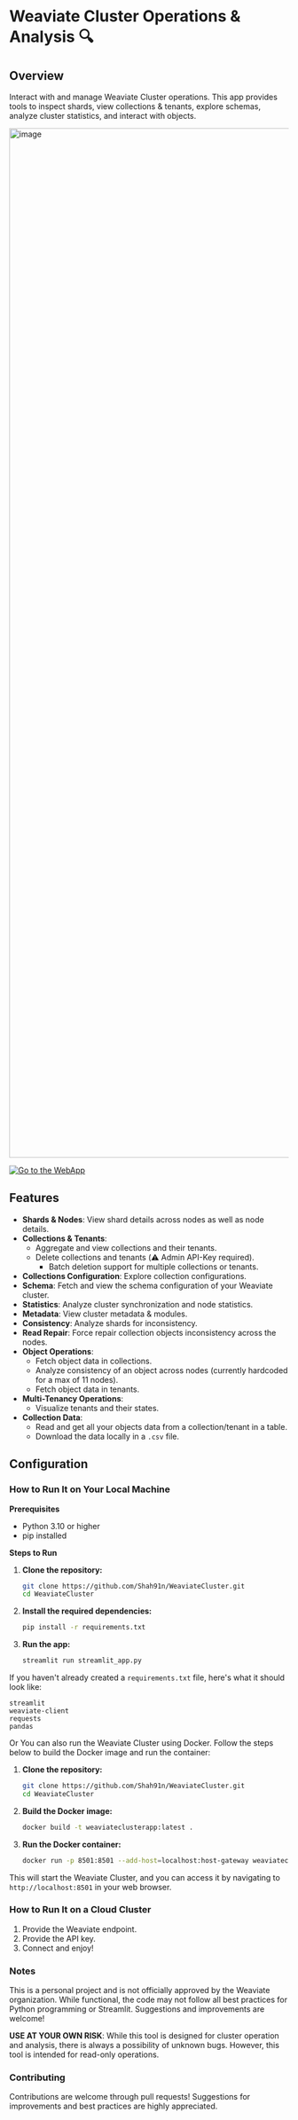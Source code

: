 # Weaviate Cluster Operations & Analysis 🔍

## Overview

Interact with and manage Weaviate Cluster operations. This app provides tools to inspect shards, view collections & tenants, explore schemas, analyze cluster statistics, and interact with objects.

<img width="1857" alt="image" src="https://github.com/user-attachments/assets/a91aa7ee-87e1-44d1-bc6f-eb88a94cc3a3" />

[![Go to the WebApp](https://static.streamlit.io/badges/streamlit_badge_black_white.svg)](https://weaviatecluster.streamlit.app/)

## Features

- **Shards & Nodes**: View shard details across nodes as well as node details.
- **Collections & Tenants**: 
   - Aggregate and view collections and their tenants.
   - Delete collections and tenants (⚠️ Admin API-Key required).
        - Batch deletion support for multiple collections or tenants.
- **Collections Configuration**: Explore collection configurations.
- **Schema**: Fetch and view the schema configuration of your Weaviate cluster.
- **Statistics**: Analyze cluster synchronization and node statistics.
- **Metadata**: View cluster metadata & modules.
- **Consistency**: Analyze shards for inconsistency.
- **Read Repair**: Force repair collection objects inconsistency across the nodes.
- **Object Operations**:
   - Fetch object data in collections.
   - Analyze consistency of an object across nodes (currently hardcoded for a max of 11 nodes).
   - Fetch object data in tenants.
- **Multi-Tenancy Operations**:
   - Visualize tenants and their states.
- **Collection Data**:
   - Read and get all your objects data from a collection/tenant in a table.
   - Download the data locally in a `.csv` file.

## Configuration

### How to Run It on Your Local Machine

**Prerequisites**

- Python 3.10 or higher
- pip installed

**Steps to Run**

1. **Clone the repository:**

    ```bash
    git clone https://github.com/Shah91n/WeaviateCluster.git
    cd WeaviateCluster
    ```

2. **Install the required dependencies:**

    ```bash
    pip install -r requirements.txt
    ```

3. **Run the app:**

    ```bash
    streamlit run streamlit_app.py
    ```

If you haven't already created a `requirements.txt` file, here's what it should look like:

```text
streamlit
weaviate-client
requests
pandas
```

Or You can also run the Weaviate Cluster using Docker. Follow the steps below to build the Docker image and run the container:

1. **Clone the repository:**

    ```bash
    git clone https://github.com/Shah91n/WeaviateCluster.git
    cd WeaviateCluster
    ```

2. **Build the Docker image:**

    ```bash
    docker build -t weaviateclusterapp:latest .
    ```

3. **Run the Docker container:**

    ```bash
    docker run -p 8501:8501 --add-host=localhost:host-gateway weaviateclusterapp
    ```

This will start the Weaviate Cluster, and you can access it by navigating to `http://localhost:8501` in your web browser.

### How to Run It on a Cloud Cluster

1. Provide the Weaviate endpoint.
2. Provide the API key.
3. Connect and enjoy!

### Notes

This is a personal project and is not officially approved by the Weaviate organization. While functional, the code may not follow all best practices for Python programming or Streamlit. Suggestions and improvements are welcome!

**USE AT YOUR OWN RISK**: While this tool is designed for cluster operation and analysis, there is always a possibility of unknown bugs. However, this tool is intended for read-only operations.

### Contributing

Contributions are welcome through pull requests! Suggestions for improvements and best practices are highly appreciated.
